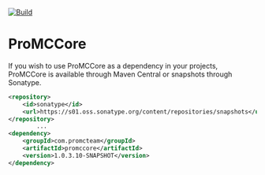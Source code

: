 [![Build](https://github.com/promcteam/promccore/actions/workflows/publish.yml/badge.svg?branch=dev)](https://github.com/promcteam/promccore/packages/1129377)

# ProMCCore

If you wish to use ProMCCore as a dependency in your projects, ProMCCore is available through Maven Central
or snapshots through Sonatype.

```xml
<repository>
    <id>sonatype</id>
    <url>https://s01.oss.sonatype.org/content/repositories/snapshots</url>
</repository>
        ...
<dependency>
    <groupId>com.promcteam</groupId>
    <artifactId>promccore</artifactId>
    <version>1.0.3.10-SNAPSHOT</version>
</dependency>
```